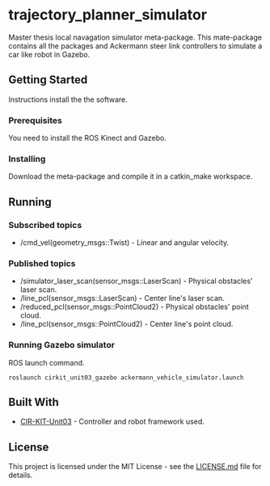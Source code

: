 # trajectory_planner_simulator
Master thesis local navagation simulator meta-package. 
This mate-package contains all the packages and Ackermann steer link controllers to simulate a car like robot in Gazebo.

## Getting Started

Instructions install the the software.

### Prerequisites

You need to install the ROS Kinect and Gazebo.

### Installing

Download the meta-package and compile it in a catkin_make workspace.

## Running

### Subscribed topics

* /cmd_vel(geometry_msgs::Twist) - Linear and angular velocity.

### Published topics

* /simulator_laser_scan(sensor_msgs::LaserScan) - Physical obstacles' laser scan.
* /line_pcl(sensor_msgs::LaserScan) - Center line's laser scan.
* /reduced_pcl(sensor_msgs::PointCloud2) - Physical obstacles' point cloud.
* /line_pcl(sensor_msgs::PointCloud2) - Center line's point cloud.

### Running Gazebo simulator

ROS launch command.

```
roslaunch cirkit_unit03_gazebo ackermann_vehicle_simulator.launch 
```

## Built With

* [CIR-KIT-Unit03](https://github.com/CIR-KIT-Unit03) - Controller and robot framework used.

## License

This project is licensed under the MIT License - see the [LICENSE.md](LICENSE.md) file for details.
